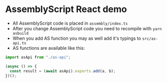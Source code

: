 # AssemblyScript React demo

- All AssemblyScript code is placed in `assembly/index.ts`
- After you change AssemblyScript code you need to recompile with `yarn asbuild`
- When you add AS function you may as well add it's typings to `src/as-api.ts`
- AS functions are available like this:

```ts
import asApi from "./as-api";

(async () => {
  const result = (await asApi).exports.add(a, b);
})();
```
